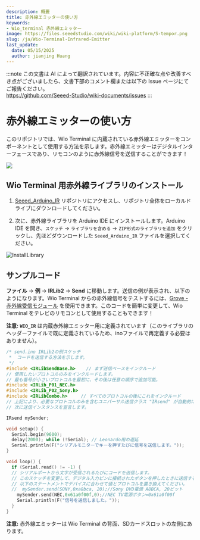 ```yaml
---
description: 概要
title: 赤外線エミッターの使い方
keywords:
- Wio_terminal 赤外線エミッター
image: https://files.seeedstudio.com/wiki/wiki-platform/S-tempor.png
slug: /ja/Wio-Terminal-Infrared-Emitter
last_update:
  date: 05/15/2025
  author: jianjing Huang
---
```

:::note
この文書は AI によって翻訳されています。内容に不正確な点や改善すべき点がございましたら、文書下部のコメント欄または以下の Issue ページにてご報告ください。  
https://github.com/Seeed-Studio/wiki-documents/issues
:::

# 赤外線エミッターの使い方

このリポジトリでは、Wio Terminal に内蔵されている赤外線エミッターをコンポーネントとして使用する方法を示します。赤外線エミッターはデジタルインターフェースであり、リモコンのように赤外線信号を送信することができます！

![](https://files.seeedstudio.com/wiki/Wio-Terminal/img/Wio-Terminal-IR.gif)

## Wio Terminal 用赤外線ライブラリのインストール

1. [Seeed_Arduino_IR](https://github.com/Seeed-Studio/Seeed_Arduino_IR) リポジトリにアクセスし、リポジトリ全体をローカルドライブにダウンロードしてください。

2. 次に、赤外線ライブラリを Arduino IDE にインストールします。Arduino IDE を開き、`スケッチ` -> `ライブラリを含める` -> `ZIP形式のライブラリを追加` をクリックし、先ほどダウンロードした `Seeed_Arduino_IR` ファイルを選択してください。

![InstallLibrary](https://files.seeedstudio.com/wiki/Wio-Terminal/img/Xnip2019-11-21_15-50-13.jpg)

## サンプルコード

**ファイル** -> **例** -> **IRLib2** -> **Send** に移動します。送信の例が表示され、以下のようになります。Wio Terminal からの赤外線信号をテストするには、[Grove - 赤外線受信モジュール](https://wiki.seeedstudio.com/ja/Grove-Infrared_Receiver/) を使用できます。このコードを簡単に変更して、Wio Terminal をテレビのリモコンとして使用することもできます！

**注意:** **`WIO_IR`** は内蔵赤外線エミッター用に定義されています（このライブラリのヘッダーファイルで既に定義されているため、inoファイルで再定義する必要はありません）。

```cpp
/* send.ino IRLib2の例スケッチ
 *  コードを送信する方法を示します。
 */
#include <IRLibSendBase.h>    // まず送信ベースをインクルード
// 使用したいプロトコルのみをインクルードします。
// 最も番号が小さいプロトコルを最初に、その後は任意の順序で追加可能。
#include <IRLib_P01_NEC.h>
#include <IRLib_P02_Sony.h>
#include <IRLibCombo.h>     // すべてのプロトコルの後にこれをインクルード
// 上記により、必要なプロトコルのみを含むユニバーサル送信クラス "IRsend" が自動的に作成されます。
// 次に送信インスタンスを宣言します。

IRsend mySender;

void setup() {
  Serial.begin(9600);
  delay(2000); while (!Serial); // Leonardo用の遅延
  Serial.println(F("シリアルモニターでキーを押すたびに信号を送信します。"));
}

void loop() {
  if (Serial.read() != -1) {
  // シリアルポートから文字が受信されるたびにコードを送信します。
  // このスケッチを変更して、デジタル入力ピンに接続されたボタンを押したときに送信するようにできます。
  // 以下のステートメントでデバイスに合わせて値とプロトコルを置き換えてください。
  //  mySender.send(SONY,0xa8bca, 20);//Sony DVD電源 A8BCA, 20ビット
    mySender.send(NEC,0x61a0f00f,0);//NEC TV電源ボタン=0x61a0f00f
    Serial.println(F("信号を送信しました。"));
  }
}
```

**注意:** 赤外線エミッターは Wio Terminal の背面、SDカードスロットの左側にあります。